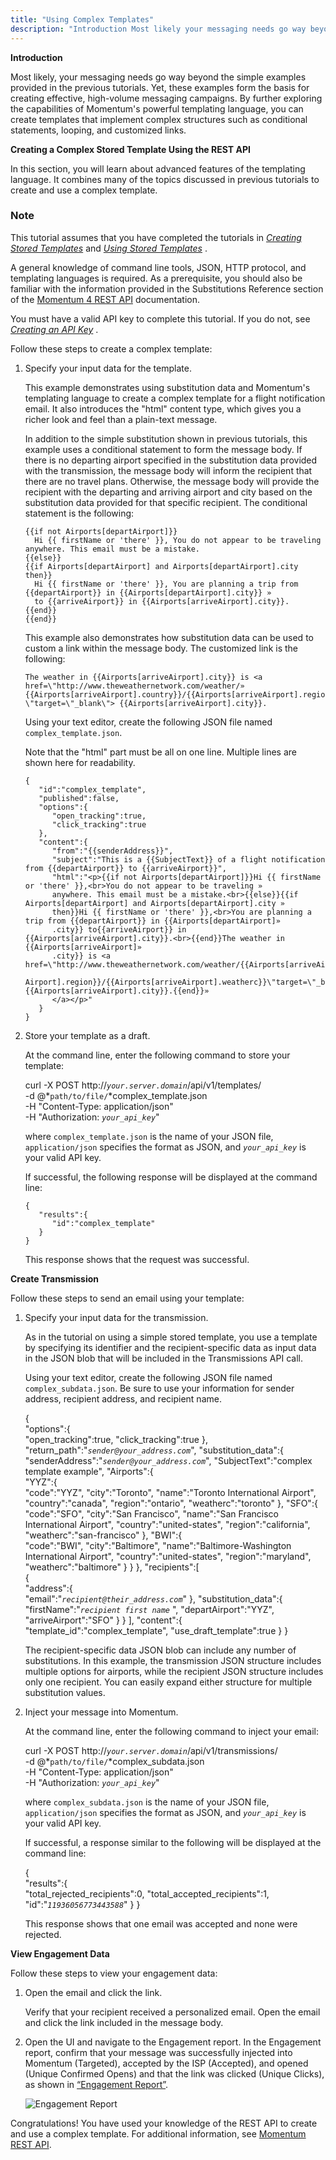 ```yaml
---
title: "Using Complex Templates"
description: "Introduction Most likely your messaging needs go way beyond the simple examples provided in the previous tutorials Yet these examples form the basis for creating effective high volume messaging campaigns By further exploring the capabilities of Momentum's powerful templating language you can create templates that implement complex structures such as..."
---
```


**Introduction**

Most likely, your messaging needs go way beyond the simple examples provided in the previous tutorials. Yet, these examples form the basis for creating effective, high-volume messaging campaigns. By further exploring the capabilities of Momentum's powerful templating language, you can create templates that implement complex structures such as conditional statements, looping, and customized links.

**Creating a Complex Stored Template Using the REST API** 

In this section, you will learn about advanced features of the templating language. It combines many of the topics discussed in previous tutorials to create and use a complex template.

### Note

This tutorial assumes that you have completed the tutorials in [*Creating Stored Templates*](/momentum/4/stored-template) and [*Using Stored Templates*](/momentum/4/using-template) .

A general knowledge of command line tools, JSON, HTTP protocol, and templating languages is required. As a prerequisite, you should also be familiar with the information provided in the Substitutions Reference section of the [Momentum 4 REST API](https://support.messagesystems.com/docs/web-rest/v1_index.html) documentation.

You must have a valid API key to complete this tutorial. If you do not, see [*Creating an API Key*](/momentum/4/create-apikey) .

Follow these steps to create a complex template:

1.  Specify your input data for the template.

    This example demonstrates using substitution data and Momentum's templating language to create a complex template for a flight notification email. It also introduces the "html" content type, which gives you a richer look and feel than a plain-text message.

    In addition to the simple substitution shown in previous tutorials, this example uses a conditional statement to form the message body. If there is no departing airport specified in the substitution data provided with the transmission, the message body will inform the recipient that there are no travel plans. Otherwise, the message body will provide the recipient with the departing and arriving airport and city based on the substitution data provided for that specific recipient. The conditional statement is the following:

    ```
    {{if not Airports[departAirport]}}
      Hi {{ firstName or 'there' }}, You do not appear to be traveling anywhere. This email must be a mistake.
    {{else}}
    {{if Airports[departAirport] and Airports[departAirport].city then}}
      Hi {{ firstName or 'there' }}, You are planning a trip from {{departAirport}} in {{Airports[departAirport].city}} »
      to {{arriveAirport}} in {{Airports[arriveAirport].city}}.
    {{end}}
    {{end}}
    ```

    This example also demonstrates how substitution data can be used to custom a link within the message body. The customized link is the following:

    ```
    The weather in {{Airports[arriveAirport].city}} is <a href=\"http://www.theweathernetwork.com/weather/»
    {{Airports[arriveAirport].country}}/{{Airports[arriveAirport].region}}/{{Airports[arriveAirport].weatherc}}»
    \"target=\"_blank\"> {{Airports[arriveAirport].city}}.
    ```

    Using your text editor, create the following JSON file named `complex_template.json`.

    Note that the "html" part must be all on one line. Multiple lines are shown here for readability.

    ```
    {
       "id":"complex_template",
       "published":false,
       "options":{
          "open_tracking":true,
          "click_tracking":true
       },
       "content":{
          "from":"{{senderAddress}}",
          "subject":"This is a {{SubjectText}} of a flight notification from {{departAirport}} to {{arriveAirport}}",
          "html":"<p>{{if not Airports[departAirport]}}Hi {{ firstName or 'there' }},<br>You do not appear to be traveling »
          anywhere. This email must be a mistake.<br>{{else}}{{if Airports[departAirport] and Airports[departAirport].city »
          then}}Hi {{ firstName or 'there' }},<br>You are planning a trip from {{departAirport}} in {{Airports[departAirport]»
          .city}} to{{arriveAirport}} in {{Airports[arriveAirport].city}}.<br>{{end}}The weather in {{Airports[arriveAirport]»
          .city}} is <a href=\"http://www.theweathernetwork.com/weather/{{Airports[arriveAirport].country}}/{{Airports[arrive»
          Airport].region}}/{{Airports[arriveAirport].weatherc}}\"target=\"_blank\"> {{Airports[arriveAirport].city}}.{{end}}»
          </a></p>"
       }
    }
    ```

2.  Store your template as a draft.

    At the command line, enter the following command to store your template:

    curl -X POST http://*`your.server.domain`*/api/v1/templates/ \
    -d @*`path/to/file/`*complex_template.json \
    -H "Content-Type: application/json" \
    -H "Authorization: *`your_api_key`*"

    where `complex_template.json` is the name of your JSON file, `application/json` specifies the format as JSON, and *`your_api_key`* is your valid API key.

    If successful, the following response will be displayed at the command line:

    ```
    {  
       "results":{  
          "id":"complex_template"
       }
    }
    ```

    This response shows that the request was successful.

**Create Transmission** 

Follow these steps to send an email using your template:

1.  Specify your input data for the transmission.

    As in the tutorial on using a simple stored template, you use a template by specifying its identifier and the recipient-specific data as input data in the JSON blob that will be included in the Transmissions API call.

    Using your text editor, create the following JSON file named `complex_subdata.json`. Be sure to use your information for sender address, recipient address, and recipient name.

    {  
       "options":{  
          "open_tracking":true,
          "click_tracking":true
       },
       "return_path":"*`sender@your_address.com`*",
       "substitution_data":{  
          "senderAddress":"*`sender@your_address.com`*",
          "SubjectText":"complex template example",
          "Airports":{  
            "YYZ":{  
                "code":"YYZ",
                "city":"Toronto",
                "name":"Toronto International Airport",
                "country":"canada",
                "region":"ontario",
                "weatherc":"toronto"
             },
             "SFO":{  
                "code":"SFO",
                "city":"San Francisco",
                "name":"San Francisco International Airport",
                "country":"united-states",
                "region":"california",
                "weatherc":"san-francisco"
             },
            "BWI":{  
                "code":"BWI",
                "city":"Baltimore",
                "name":"Baltimore-Washington International Airport",
                "country":"united-states",
                "region":"maryland",
                "weatherc":"baltimore"
             }
          }
       },
       "recipients":[  
          {  
             "address":{  
                "email":"*`recipient@their_address.com`*"
             },
             "substitution_data":{  
                "firstName":"*`recipient first name`*            ",
                "departAirport":"YYZ",
                "arriveAirport":"SFO"
             }
          }
       ],
       "content":{  
          "template_id":"complex_template",
          "use_draft_template":true
       }
    }

    The recipient-specific data JSON blob can include any number of substitutions. In this example, the transmission JSON structure includes multiple options for airports, while the recipient JSON structure includes only one recipient. You can easily expand either structure for multiple substitution values.

2.  Inject your message into Momentum.

    At the command line, enter the following command to inject your email:

    curl -X POST http://*`your.server.domain`*/api/v1/transmissions/ \
    -d @*`path/to/file/`*complex_subdata.json \
    -H "Content-Type: application/json" \
    -H "Authorization: *`your_api_key`*"

    where `complex_subdata.json` is the name of your JSON file, `application/json` specifies the format as JSON, and *`your_api_key`* is your valid API key.

    If successful, a response similar to the following will be displayed at the command line:

    {  
       "results":{  
          "total_rejected_recipients":0,
          "total_accepted_recipients":1,
          "id":"*`11936056773443588`*"
       }
    }

    This response shows that one email was accepted and none were rejected.

**View Engagement Data** 

Follow these steps to view your engagement data:

1.  Open the email and click the link.

    Verify that your recipient received a personalized email. Open the email and click the link included in the message body.

2.  Open the UI and navigate to the Engagement report. In the Engagement report, confirm that your message was successfully injected into Momentum (Targeted), accepted by the ISP (Accepted), and opened (Unique Confirmed Opens) and that the link was clicked (Unique Clicks), as shown in [“Engagement Report”](/momentum/4/complex-template#figure_engagement_example).

    <a name="figure_engagement_example"></a> 

    
    ![Engagement Report](images/engagement_weather.png)

Congratulations! You have used your knowledge of the REST API to create and use a complex template. For additional information, see [Momentum REST API](https://support.messagesystems.com/docs/web-rest/v1_index.html).